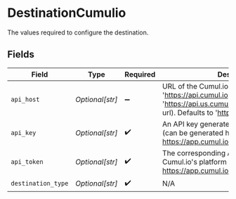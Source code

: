 # DestinationCumulio

The values required to configure the destination.


## Fields

| Field                                                                                                                                          | Type                                                                                                                                           | Required                                                                                                                                       | Description                                                                                                                                    |
| ---------------------------------------------------------------------------------------------------------------------------------------------- | ---------------------------------------------------------------------------------------------------------------------------------------------- | ---------------------------------------------------------------------------------------------------------------------------------------------- | ---------------------------------------------------------------------------------------------------------------------------------------------- |
| `api_host`                                                                                                                                     | *Optional[str]*                                                                                                                                | :heavy_minus_sign:                                                                                                                             | URL of the Cumul.io API (e.g. 'https://api.cumul.io', 'https://api.us.cumul.io', or VPC-specific API url). Defaults to 'https://api.cumul.io'. |
| `api_key`                                                                                                                                      | *Optional[str]*                                                                                                                                | :heavy_check_mark:                                                                                                                             | An API key generated in Cumul.io's platform (can be generated here: https://app.cumul.io/start/profile/integration).                           |
| `api_token`                                                                                                                                    | *Optional[str]*                                                                                                                                | :heavy_check_mark:                                                                                                                             | The corresponding API token generated in Cumul.io's platform (can be generated here: https://app.cumul.io/start/profile/integration).          |
| `destination_type`                                                                                                                             | *Optional[str]*                                                                                                                                | :heavy_check_mark:                                                                                                                             | N/A                                                                                                                                            |
